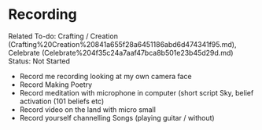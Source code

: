 # Recording

Related To-do: Crafting / Creation (Crafting%20Creation%20841a655f28a6451186abd6d474341f95.md), Celebrate (Celebrate%204f35c24a7aaf47bca8b501e23b45d29d.md)
Status: Not Started

- Record me recording looking at my own camera face
- Record Making Poetry
- Record meditation with microphone in computer (short script Sky, belief activation (101 beliefs etc)
- Record video on the land with micro small
- Record yourself channelling Songs (playing guitar / without)